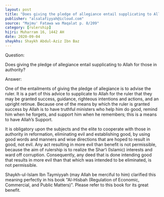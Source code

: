 ```yaml
---
layout: post
title: "Does giving the pledge of allegiance entail supplicating to Allah for those in authority?"
publisher: "alsalafiyyah@icloud.com"
source: "Majmu' Fatawa wa Maqalat p. 8/209"
category: [rulership]
hijri: Muharram 16, 1442 AH
date: 2020-09-04
shaykhs: Shaykh Abdul-Aziz Ibn Baz
---
```


Question: 

Does giving the pledge of allegiance entail supplicating to Allah for those in authority? 

Answer:

One of the entailments of giving the pledge of allegiance is to advise the ruler. It is a part of this advice to supplicate to Allah for the ruler that they may be granted success, guidance, righteous intentions and actions, and an upright retinue. Because one of the means by which the ruler is granted success by Allah is to have truthful ministers who help him do good, remind him when he forgets, and support him when he remembers; this is a means to have Allah’s Support.

It is obligatory upon the subjects and the elite to cooperate with those in authority in reformation, eliminating evil and establishing good, by using good words and manners and wise directions that are hoped to result in good, not evil. Any act resulting in more evil than benefit is not permissible, because the aim of rulership is to realize the Shar‘i (Islamic) interests and ward off corruption. Consequently, any deed that is done intending good that results in more evil than that which was intended to be eliminated, is not permissible.

Shaykh-ul-Islam Ibn Taymiyyah (may Allah be merciful to him) clarified this meaning perfectly in his book "Al-Hisbah (Regulation of Economic, Commercial, and Public Matters)". Please refer to this book for its great benefit. 
